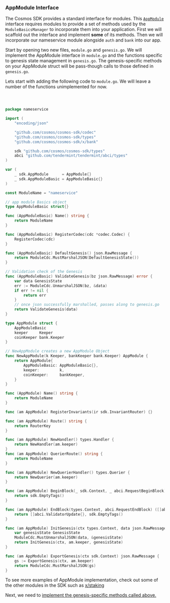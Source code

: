### AppModule Interface

The Cosmos SDK provides a standard interface for modules. This [`AppModule`](https://github.com/cosmos/cosmos-sdk/blob/master/types/module.go) interface requires modules to provide a set of methods used by the `ModuleBasicsManager` to incorporate them into your application. First we will scaffold out the interface and implement **some** of its methods. Then we will incorporate our nameservice module alongside `auth` and `bank` into our app.

Start by opening two new files, `module.go` and `genesis.go`. We will implement the AppModule interface in `module.go` and the functions specific to genesis state management in `genesis.go`. The genesis-specific methods on your AppModule struct will be pass-though calls to those defined in `genesis.go`.

Lets start with adding the following code to `module.go`. We will leave a number of the functions unimplemented for now.

```go



package nameservice

import (
	"encoding/json"

	"github.com/cosmos/cosmos-sdk/codec"
	"github.com/cosmos/cosmos-sdk/types"
	"github.com/cosmos/cosmos-sdk/x/bank"

	sdk "github.com/cosmos/cosmos-sdk/types"
	abci "github.com/tendermint/tendermint/abci/types"
)

var (
	_ sdk.AppModule      = AppModule{}
	_ sdk.AppModuleBasic = AppModuleBasic{}
)

const ModuleName = "nameservice"

// app module Basics object
type AppModuleBasic struct{}

func (AppModuleBasic) Name() string {
	return ModuleName
}

func (AppModuleBasic) RegisterCodec(cdc *codec.Codec) {
	RegisterCodec(cdc)
}

func (AppModuleBasic) DefaultGenesis() json.RawMessage {
	return ModuleCdc.MustMarshalJSON(DefaultGenesisState())
}

// Validation check of the Genesis
func (AppModuleBasic) ValidateGenesis(bz json.RawMessage) error {
	var data GenesisState
	err := ModuleCdc.UnmarshalJSON(bz, &data)
	if err != nil {
		return err
	}
	// once json successfully marshalled, passes along to genesis.go
	return ValidateGenesis(data)
}

type AppModule struct {
	AppModuleBasic
	keeper     Keeper
	coinKeeper bank.Keeper
}

// NewAppModule creates a new AppModule Object
func NewAppModule(k Keeper, bankKeeper bank.Keeper) AppModule {
	return AppModule{
		AppModuleBasic: AppModuleBasic{},
		keeper:         k,
		coinKeeper:     bankKeeper,
	}
}

func (AppModule) Name() string {
	return ModuleName
}

func (am AppModule) RegisterInvariants(ir sdk.InvariantRouter) {}

func (am AppModule) Route() string {
	return RouterKey
}

func (am AppModule) NewHandler() types.Handler {
	return NewHandler(am.keeper)
}
func (am AppModule) QuerierRoute() string {
	return ModuleName
}

func (am AppModule) NewQuerierHandler() types.Querier {
	return NewQuerier(am.keeper)
}

func (am AppModule) BeginBlock(_ sdk.Context, _ abci.RequestBeginBlock) types.Tags {
	return sdk.EmptyTags()
}

func (am AppModule) EndBlock(types.Context, abci.RequestEndBlock) ([]abci.ValidatorUpdate, types.Tags) {
	return []abci.ValidatorUpdate{}, sdk.EmptyTags()
}

func (am AppModule) InitGenesis(ctx types.Context, data json.RawMessage) []abci.ValidatorUpdate {
	var genesisState GenesisState
	ModuleCdc.MustUnmarshalJSON(data, &genesisState)
	return InitGenesis(ctx, am.keeper, genesisState)
}

func (am AppModule) ExportGenesis(ctx sdk.Context) json.RawMessage {
	gs := ExportGenesis(ctx, am.keeper)
	return ModuleCdc.MustMarshalJSON(gs)
}


```

To see more examples of AppModule implementation, check out some of the other modules in the SDK such as [x/staking](https://github.com/cosmos/cosmos-sdk/blob/master/x/staking/genesis.go)

Next, we need to [implement the genesis-specific methods called above.](./genesis.md)
